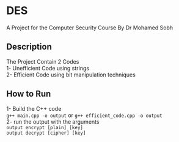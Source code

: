 # DES
A Project for the Computer Security Course By Dr Mohamed Sobh
## Description
The Project Contain 2 Codes<br/>
1- Unefficient Code using strings <br/>
2- Efficient Code using bit manipulation techniques <br/>
## How to Run
1- Build the C++ code <br/>
`g++ main.cpp -o output`
or
`g++ efficient_code.cpp -o output`<br/>
2- run the output with the arguments<br/>
`output encrypt [plain] [key]`<br/>
`output decrypt [cipher] [key]`
